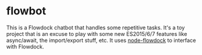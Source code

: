 # flowbot

This is a Flowdock chatbot that handles some repetitive tasks. It's a
toy project that is an excuse to play with some new ES2015/6/7
features like async/await, the import/export stuff, etc. It uses
[node-flowdock] to interface with Flowdock.

[node-flowdock]: https://github.com/flowdock/node-flowdock

